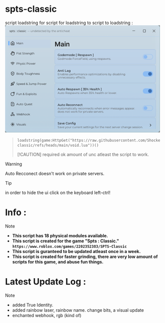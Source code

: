 # spts-classic
script loadstring for script for loadstring to script to loadstring : 
![!](https://raw.githubusercontent.com/ShockerLL22/spts-classic/refs/heads/main/demo.png)
> ```
> loadstring(game:HttpGet("https://raw.githubusercontent.com/ShockerLL22/spts-classic/refs/heads/main/void.lua"))()
> ```
> [!CAUTION]
> required ok amount of unc atleast the script to work.

> [!WARNING]
> Auto Recconect doesn't work on private servers.

> [!TIP]
> in order to hide the ui click on the keyboard left-ctrl!
# Info : 
> [!NOTE] 
> - **This script has 18 physical modules available.**
> - **This script is created for the game "Spts : Classic." ```https://www.roblox.com/games/2202352383/SPTS-Classic```**
> - **This script is guranteed to be updated atleast once in a week.**
> - **This script is created for faster grinding, there are very low amount of scripts for this game, and abuse fun things.**
# Latest Update Log : 
> [!NOTE]  
> - added True Identity.
> - added rainbow laser, rainbow name. change bits, a visual update
> - enchanted webhook, rgb (kind of)

